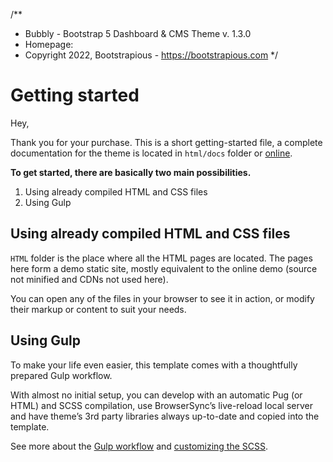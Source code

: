 /**
 * Bubbly - Bootstrap 5 Dashboard & CMS Theme v. 1.3.0
 * Homepage:
 * Copyright 2022, Bootstrapious - https://bootstrapious.com
 */

# Getting started 

Hey, 

Thank you for your purchase. This is a short getting-started file, a complete documentation for the theme is located in `html/docs` folder or [online](https://demo.bootstrapious.com/bubbly/1-3/docs/introduction.html).

**To get started, there are basically two main possibilities.**

1. Using already compiled HTML and CSS files
2. Using Gulp

## Using already compiled HTML and CSS files

`HTML` folder is the place where all the HTML pages are located. The pages here form a demo static site, mostly equivalent to the online demo (source not minified and CDNs not used here).

You can open any of the files in your browser to see it in action, or modify their markup or content to suit your needs.

## Using Gulp

To make your life even easier, this template comes with a thoughtfully prepared Gulp workflow.

With almost no initial setup, you can develop with an automatic Pug (or HTML) and SCSS compilation, use BrowserSync’s live-reload local server and have theme’s 3rd party libraries always up-to-date and copied into the template.

See more about the [Gulp workflow](https://demo.bootstrapious.com/bubbly/1-3/docs/gulp.html) and [customizing the SCSS](https://demo.bootstrapious.com/bubbly/1-3/docs/customizing-css.html). 
